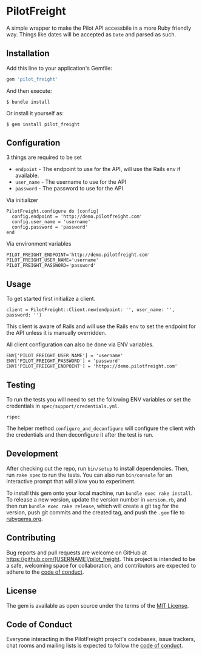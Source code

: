 # PilotFreight

A simple wrapper to make the Pilot API accessbile in a more Ruby friendly way.
Things like dates will be accepted as `Date` and parsed as such.

## Installation

Add this line to your application's Gemfile:

```ruby
gem 'pilot_freight'
```

And then execute:

    $ bundle install

Or install it yourself as:

    $ gem install pilot_freight

## Configuration

3 things are required to be set

- `endpoint` - The endpoint to use for the API, will use the Rails env if available.
- `user_name` - The username to use for the API
- `password` - The password to use for the API

Via initializer
```
PilotFreight.configure do |config|
  config.endpoint = 'http://demo.pilotfreight.com'
  config.user_name = 'username'
  config.password = 'password'
end
```

Via environment variables
```
PILOT_FREIGHT_ENDPOINT='http://demo.pilotfreight.com'
PILOT_FREIGHT_USER_NAME='username'
PILOT_FREIGHT_PASSWORD='password'
```


## Usage

To get started first initialize a client.

```
client = PilotFreight::Client.new(endpoint: '', user_name: '', password: '')
```

This client is aware of Rails and will use the Rails env to set the endpoint for the API
unless it is manually overridden.

All client configuration can also be done via ENV variables.

```
ENV['PILOT_FREIGHT_USER_NAME'] = 'username'
ENV['PILOT_FREIGHT_PASSWORD'] = 'password'
ENV['PILOT_FREIGHT_ENDPOINT'] = 'https://demo.pilotfreight.com'
```

## Testing

To run the tests you will need to set the following ENV variables or set the credentials in `spec/support/credentials.yml`.

```
rspec
```

The helper method `configure_and_deconfigure` will configure the client with the credentials and then deconfigure it after the test is run.

## Development

After checking out the repo, run `bin/setup` to install dependencies. Then, run `rake spec` to run the tests. You can also run `bin/console` for an interactive prompt that will allow you to experiment.

To install this gem onto your local machine, run `bundle exec rake install`. To release a new version, update the version number in `version.rb`, and then run `bundle exec rake release`, which will create a git tag for the version, push git commits and the created tag, and push the `.gem` file to [rubygems.org](https://rubygems.org).

## Contributing

Bug reports and pull requests are welcome on GitHub at https://github.com/[USERNAME]/pilot_freight. This project is intended to be a safe, welcoming space for collaboration, and contributors are expected to adhere to the [code of conduct](https://github.com/[USERNAME]/pilot_freight/blob/master/CODE_OF_CONDUCT.md).

## License

The gem is available as open source under the terms of the [MIT License](https://opensource.org/licenses/MIT).

## Code of Conduct

Everyone interacting in the PilotFreight project's codebases, issue trackers, chat rooms and mailing lists is expected to follow the [code of conduct](https://github.com/[USERNAME]/pilot_freight/blob/master/CODE_OF_CONDUCT.md).
